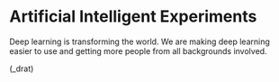 # Artificial Intelligent Experiments
Deep learning is transforming the world. We are making deep learning easier to use and getting more people from all backgrounds involved.

(_drat)
